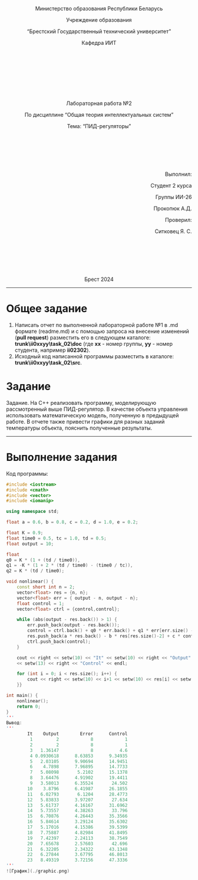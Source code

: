 <p align="center"> Министерство образования Республики Беларусь</p>
<p align="center">Учреждение образования</p>
<p align="center">“Брестский Государственный технический университет”</p>
<p align="center">Кафедра ИИТ</p>
<br><br><br><br><br><br><br>
<p align="center">Лабораторная работа №2</p>
<p align="center">По дисциплине “Общая теория интеллектуальных систем”</p>
<p align="center">Тема: “ПИД-регуляторы”</p>
<br><br><br><br><br>
<p align="right">Выполнил:</p>
<p align="right">Студент 2 курса</p>
<p align="right">Группы ИИ-26</p>
<p align="right">Прокопюк А.Д.</p>
<p align="right">Проверил:</p>
<p align="right">Ситковец Я. С.</p>
<br><br><br><br><br>
<p align="center">Брест 2024</p>

<hr>

# Общее задание #
1. Написать отчет по выполненной лабораторной работе №1 в .md формате (readme.md) и с помощью запроса на внесение изменений (**pull request**) разместить его в следующем каталоге: **trunk\ii0xxyy\task_02\doc** (где **xx** - номер группы, **yy** - номер студента, например **ii02302**).
2. Исходный код написанной программы разместить в каталоге: **trunk\ii0xxyy\task_02\src**.

# Задание #
Задание. На C++ реализовать программу, моделирующую рассмотренный выше ПИД-регулятор. В качестве объекта управления использовать математическую модель, полученную в предыдущей работе. В отчете также привести графики для разных заданий температуры объекта, пояснить полученные результаты.


<hr>

# Выполнение задания #

Код программы:
```C++
#include <iostream>
#include <cmath>
#include <vector>
#include <iomanip>

using namespace std;

float a = 0.6, b = 0.8, c = 0.2, d = 1.0, e = 0.2;

float K = 0.9;
float time0 = 0.5, tc = 1.0, td = 0.5;
float output = 10;

float
q0 = K * (1 + (td / time0)),
q1 = -K * (1 + 2 * (td / time0) - (time0 / tc)),
q2 = K * (td / time0);

void nonlinear() {
    const short int n = 2;
    vector<float> res = {n, n};
    vector<float> err = { output - n, output - n};
    float control = 1;
    vector<float> ctrl = {control,control};

    while (abs(output - res.back()) > 1) {
        err.push_back(output - res.back());
        control = ctrl.back() + q0 * err.back() + q1 * err[err.size() - 2] + q2 * err[err.size() - 3];
        res.push_back(a * res.back() - b * res[res.size()-2] + c * control + d * sin(ctrl.back()));
        ctrl.push_back(control);
    }

    cout << right << setw(10) << "It" << setw(10) << right << "Output" << setw(13) << right << "Error" 
    << setw(13) << right << "Control" << endl;

    for (int i = 0; i < res.size(); i++) {
        cout << right << setw(10) << i+1 << setw(10) << res[i] << setw(13) << err[i] << setw(13) << ctrl[i] << endl;
    }}

int main() {  
    nonlinear();
    return 0;
}
'''
Вывод:
'''
        It    Output        Error      Control
         1         2            8            1
         2         2            8            1
         3   1.36147            8          4.6
         4 0.0930618      8.63853      9.34935
         5   2.03105      9.90694      14.9451
         6    4.7898      7.96895      14.7733
         7   5.08098       5.2102      15.1378
         8   3.64476      4.91902      19.4411
         9   3.58013      6.35524       24.502
        10    3.8796      6.41987      26.1855
        11   6.02793       6.1204      28.4773
        12   5.83833      3.97207       27.634
        13   5.61737      4.16167      31.6962
        14   5.73557      4.38263       33.796
        15   6.70876      4.26443      35.3566
        16   5.84614      3.29124      35.6302
        17   5.17016      4.15386      39.5399
        18   7.75887      4.82984      41.8495
        19   7.42397      2.24113      38.7549
        20   7.65678      2.57603       42.696
        21   6.32205      2.34322      43.1348
        22   6.27844      3.67795      46.8013
        23   8.49319      3.72156      47.3336
'''
![График](./graphic.png)
